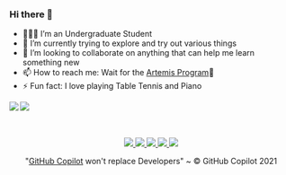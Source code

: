 ### Hi there 👋

<!--
**QuantuMAtharva/QuantuMAtharva** is a ✨ _special_ ✨ repository because its `README.md` (this file) appears on your GitHub profile.

Here are some ideas to get you started:

- 🔭 I’m currently working ...
- 🌱 I’m currently learning ...
- 👯 I’m looking to collaborate on ...
- 🤔 I’m looking for help with ...
- 💬 Ask me about ...
- 📫 How to reach me: ...
- 😄 Pronouns: ...
- ⚡ Fun fact: ...
-->
- 👨🏻‍🎓 I’m an Undergraduate Student
- 🔭 I’m currently trying to explore and try out various things
- 👯 I’m looking to collaborate on anything that can help me learn something new
- 📫 How to reach me: Wait for the <a href="https://www.nasa.gov/specials/artemis/" target="_blank">Artemis Program</a>🚀
- ⚡ Fun fact: I love playing Table Tennis and Piano

<img align="left" src="https://github-readme-stats.vercel.app/api?username=QuantuMAtharva&count_private=true&show_icons=true&theme=blue-green&include_all_commits=true">
<img src="https://github-readme-stats.vercel.app/api/top-langs/?username=QuantuMAtharva&theme=blue-green&count_private=true">

<br>
<br>
<br>

<p align="center">
  <a href="https://bit.ly/36aAYqh" target="_blank">
    <img src="https://img.shields.io/badge/-Visit_my_Website-EA4335?style=flat&logo=blogger&logoColor=white&link=https://bit.ly/36aAYqh" />
  </a>
  <a href="https://bit.ly/36aAYqh" target="_blank">
    <img src="https://img.shields.io/badge/-Contact_Me-BB001B?style=flat&logo=Gmail&logoColor=white&link=https://bit.ly/36aAYqh" />
  </a>
  <a href="https://bit.ly/36aAYqh" target="_blank">
    <img src="https://img.shields.io/badge/-LinkedIn-blue?style=flat&logo=Linkedin&logoColor=white&link=https://bit.ly/36aAYqh" />
  </a>
  <a href="http://github.com/QuantuMAtharva">
    <img src="https://img.shields.io/github/followers/QuantuMAtharva?label=follow&style=social" />
  </a>
  <img src="https://komarev.com/ghpvc/?username=QuantuMAtharva&style=flat&color=0b98d9" /> 
</p>

<p align="center">
  "<a href="https://copilot.github.com/" target="_blank">GitHub Copilot</a> won't replace Developers" ~ © GitHub Copilot 2021
</p>
